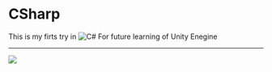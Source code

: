 # CSharp

This is my firts try in ![C#](https://img.shields.io/badge/c%23-%23239120.svg?style=for-the-badge&logo=c-sharp&logoColor=white)
For future learning of Unity Enegine

-----
[![](https://tokei.rs/b1/github/cppshizoidS/CSharp)](https://github.com/cppshizoidS/CSharp)
